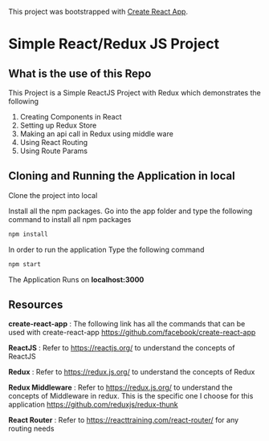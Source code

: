This project was bootstrapped with [Create React App](https://github.com/facebook/create-react-app).

# Simple React/Redux JS Project

## What is the use of this Repo

This Project is a Simple ReactJS Project  with Redux which demonstrates the following
1. Creating Components in React
2. Setting up Redux Store
3. Making an api call in Redux using middle ware
4. Using React Routing 
5. Using Route Params 

## Cloning and Running the Application in local

Clone the project into local

Install all the npm packages. Go into the app folder and type the following command to install all npm packages

```bash
npm install
```

In order to run the application Type the following command

```bash
npm start
```

The Application Runs on **localhost:3000**

## Resources

**create-react-app** : The following link has all the commands that can be used with create-react-app
https://github.com/facebook/create-react-app

**ReactJS** : Refer to https://reactjs.org/ to understand the concepts of ReactJS

**Redux** : Refer to https://redux.js.org/ to understand the concepts of Redux

**Redux Middleware** : Refer to https://redux.js.org/ to understand the concepts of Middleware in redux. This is the specific one I choose for this application https://github.com/reduxjs/redux-thunk

**React Router** : Refer to https://reacttraining.com/react-router/ for any routing needs
